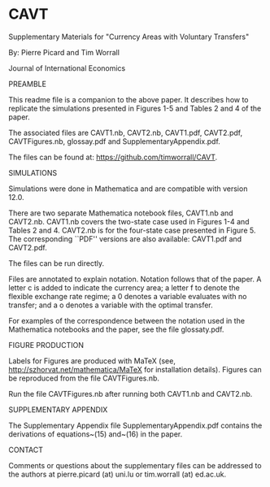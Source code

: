 # CAVT
 Supplementary Materials for "Currency Areas with Voluntary Transfers"
 
 By: Pierre Picard and Tim Worrall
 
 Journal of International Economics
 
 PREAMBLE

This readme file is a companion to the above paper. It describes how to replicate the simulations presented in Figures 1-5 and Tables 2 and 4 of the paper.

The associated files are CAVT1.nb, CAVT2.nb, CAVT1.pdf, CAVT2.pdf, CAVTFigures.nb, glossay.pdf and SupplementaryAppendix.pdf. 

The files can be found at: https://github.com/timworrall/CAVT.

SIMULATIONS

Simulations were done in Mathematica and are compatible with version 12.0.

There are two separate Mathematica notebook files, CAVT1.nb and CAVT2.nb. CAVT1.nb covers the two-state case used in Figures 1-4 and Tables 2 and 4. CAVT2.nb is for the four-state case presented in Figure 5. The corresponding ``PDF'' versions are also available: CAVT1.pdf and CAVT2.pdf.

The files can be run directly. 

Files are annotated to explain notation. Notation follows that of the paper. A letter c is added to indicate the currency area; a letter f to denote the flexible exchange rate regime; a 0 denotes a variable evaluates with no transfer; and a o denotes a variable with the optimal transfer.

For examples of the correspondence between the notation used in the Mathematica notebooks and the paper, see the file glossaty.pdf.

FIGURE PRODUCTION

Labels for Figures are produced with MaTeX (see, http://szhorvat.net/mathematica/MaTeX for installation details). Figures can be reproduced from the file CAVTFigures.nb. 

Run the file CAVTFigures.nb after running both CAVT1.nb and CAVT2.nb. 

SUPPLEMENTARY APPENDIX

The Supplementary Appendix file SupplementaryAppendix.pdf contains the derivations of equations~(15) and~(16) in the paper.

CONTACT

Comments or questions about the supplementary files can be addressed to the authors at pierre.picard (at) uni.lu or tim.worrall (at) ed.ac.uk.